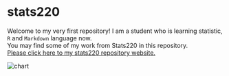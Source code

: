 # stats220
Welcome to my very first repository! I am a student who is learning statistic, `R` and `Markdown` language now.  
You may find some of my work from Stats220 in this repository.  
[Please click here to my stats220 repository website.](https://220pmc.github.io/stats220/)  

![chart](https://cdn3.iconfinder.com/data/icons/higher-education-icon-set/256/chart.png)  
